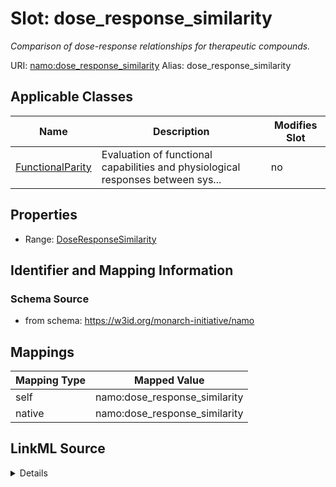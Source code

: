 

# Slot: dose_response_similarity 


_Comparison of dose-response relationships for therapeutic compounds._





URI: [namo:dose_response_similarity](https://w3id.org/monarch-initiative/namo/dose_response_similarity)
Alias: dose_response_similarity

<!-- no inheritance hierarchy -->





## Applicable Classes

| Name | Description | Modifies Slot |
| --- | --- | --- |
| [FunctionalParity](FunctionalParity.md) | Evaluation of functional capabilities and physiological responses between sys... |  no  |






## Properties

* Range: [DoseResponseSimilarity](DoseResponseSimilarity.md)




## Identifier and Mapping Information






### Schema Source


* from schema: https://w3id.org/monarch-initiative/namo




## Mappings

| Mapping Type | Mapped Value |
| ---  | ---  |
| self | namo:dose_response_similarity |
| native | namo:dose_response_similarity |




## LinkML Source

<details>
```yaml
name: dose_response_similarity
description: Comparison of dose-response relationships for therapeutic compounds.
from_schema: https://w3id.org/monarch-initiative/namo
rank: 1000
alias: dose_response_similarity
owner: FunctionalParity
domain_of:
- FunctionalParity
range: DoseResponseSimilarity
inlined: true

```
</details>